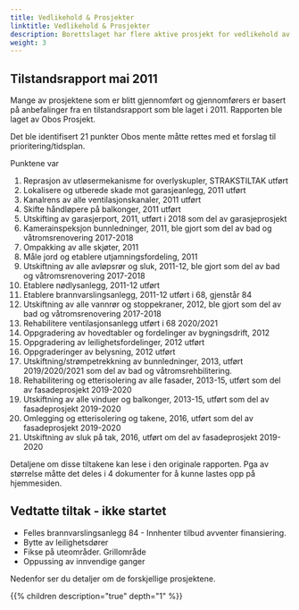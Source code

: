 ```yaml
---
title: Vedlikehold & Prosjekter
linktitle: Vedlikehold & Prosjekter
description: Borettslaget har flere aktive prosjekt for vedlikehold av borettslaget. Denne artikkelen gir oversikt over de forskjellige prosjektene og tilstanden.
weight: 3
---
```


## Tilstandsrapport mai 2011

Mange av prosjektene som er blitt gjennomført og gjennomførers er basert på anbefalinger fra en tilstandsrapport som ble laget i 2011. Rapporten ble laget av Obos Prosjekt.

Det ble identifisert 21 punkter Obos mente måtte rettes med et forslag til prioritering/tidsplan.

Punktene var

1. Reprasjon av utløsermekanisme for overlyskupler, STRAKSTILTAK utført
2. Lokalisere og utberede skade mot garasjeanlegg, 2011 utført
3. Kanalrens av alle ventilasjonskanaler, 2011 utført
4. Skifte håndløpere på balkonger, 2011 utført
5. Utskifting av garasjerport, 2011, utført i 2018 som del av garasjeprosjekt
6. Kamerainspeksjon bunnledninger, 2011, ble gjort som del av bad og våtromsrenovering 2017-2018
7. Ompakking av alle skjøter, 2011
8. Måle jord og etablere utjamningsfordeling, 2011
9. Utskiftning av alle avløpsrør og sluk, 2011-12, ble gjort som del av bad og våtromsrenovering 2017-2018
10. Etablere nødlysanlegg, 2011-12 utført
11. Etablere brannvarslingsanlegg, 2011-12 utført i 68, gjenstår 84
12. Utskiftning av alle vannrør og stoppekraner, 2012, ble gjort som del av bad og våtromsrenovering 2017-2018
13. Rehabilitere ventilasjonsanlegg utført i 68 2020/2021
14. Oppgradering av hovedtabler og fordelinger av bygningsdrift, 2012
15. Oppgradering av leilighetsfordelinger, 2012 utført
16. Oppgraderinger av belysning, 2012 utført
17. Utskiftning/strømpetrekkning av bunnledninger, 2013, utført 2019/2020/2021 som del av bad og våtromsrehbilitering.
18. Rehabilitering og etterisolering av alle fasader, 2013-15,  utført som del av fasadeprosjekt 2019-2020
19. Utskiftning av alle vinduer og balkonger, 2013-15, utført som del av fasadeprosjekt 2019-2020
20. Omlegging og etterisolering og takene, 2016, utført som del av fasadeprosjekt 2019-2020
21. Utskiftning av sluk på tak, 2016, utført om del av fasadeprosjekt 2019-2020

Detaljene om disse tiltakene kan lese i den originale rapporten. Pga av størrelse måtte det deles i 4 dokumenter for å kunne lastes opp på hjemmesiden. 

## Vedtatte tiltak - ikke startet

- Felles brannvarslingsanlegg 84 - Innhenter tilbud avventer finansiering.
- Bytte av leilighetsdører
- Fikse på uteområder. Grillområde
- Oppussing av innvendige ganger

Nedenfor ser du detaljer om de forskjellige prosjektene.

{{% children description="true" depth="1" %}}
